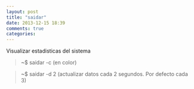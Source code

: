 ```yaml
---
layout: post
title: "saidar"
date: 2013-12-15 18:39
comments: true
categories: 
---
```

Visualizar estadisticas del sistema

>~$ saidar -c (en color)

>~$ saidar -d 2 (actualizar datos cada 2 segundos. Por defecto cada 3)


